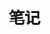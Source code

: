 <!--
 * @Author: superman1006 1402788264@qq.com
 * @Date: 2022-11-19 11:42:49
 * @LastEditors: superman1006 1402788264@qq.com
 * @LastEditTime: 2022-11-19 11:53:07
 * @FilePath: \Vue_PROJECT\Vue3\vue_test\README.md
 * @Description: 这是默认设置,请设置`customMade`, 打开koroFileHeader查看配置 进行设置: https://github.com/OBKoro1/koro1FileHeader/wiki/%E9%85%8D%E7%BD%AE
-->
# 笔记

